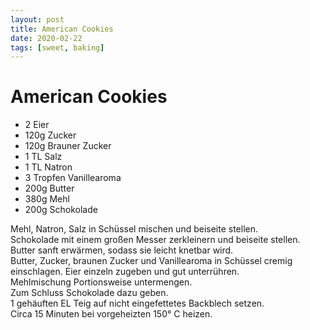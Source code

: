 ```yaml
---
layout: post
title: American Cookies
date: 2020-02-22
tags: [sweet, baking]
---
```

# American Cookies

- 2 Eier
- 120g Zucker
- 120g Brauner Zucker
- 1 TL Salz
- 1 TL Natron
- 3 Tropfen Vanillearoma
- 200g Butter
- 380g Mehl
- 200g Schokolade

Mehl, Natron, Salz in Schüssel mischen und beiseite stellen.  
Schokolade mit einem großen Messer zerkleinern und beiseite stellen.  
Butter sanft erwärmen, sodass sie leicht knetbar wird.  
Butter, Zucker, braunen Zucker und Vanillearoma in Schüssel cremig einschlagen. Eier einzeln zugeben und gut unterrühren.  
Mehlmischung Portionsweise untermengen.  
Zum Schluss Schokolade dazu geben.  
1 gehäuften EL Teig auf nicht eingefettetes Backblech setzen.  
Circa 15 Minuten bei vorgeheizten 150° C heizen.  
